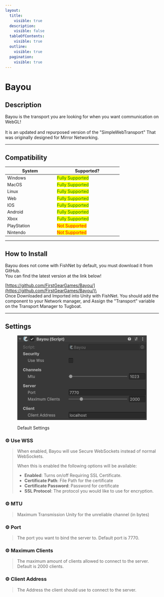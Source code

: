 ```yaml
---
layout:
  title:
    visible: true
  description:
    visible: false
  tableOfContents:
    visible: true
  outline:
    visible: true
  pagination:
    visible: true
---
```


# Bayou

## Description

Bayou is the transport you are looking for when you want communication on WebGL!\
\
It is an updated and repurposed version of the "SimpleWebTransport" That was originally designed for Mirror Networking.

***

## Compatibility

<table data-full-width="false"><thead><tr><th width="149">System</th><th width="198">Supported?</th></tr></thead><tbody><tr><td>Windows</td><td><mark style="color:green;">Fully Supported</mark></td></tr><tr><td>MacOS</td><td><mark style="color:green;">Fully Supported</mark></td></tr><tr><td>Linux</td><td><mark style="color:green;">Fully Supported</mark></td></tr><tr><td>Web</td><td><mark style="color:green;">Fully Supported</mark></td></tr><tr><td>IOS</td><td><mark style="color:green;">Fully Supported</mark></td></tr><tr><td>Android</td><td><mark style="color:green;">Fully Supported</mark></td></tr><tr><td>Xbox</td><td><mark style="color:green;">Fully Supported</mark></td></tr><tr><td>PlayStation</td><td><mark style="color:red;">Not Supported</mark></td></tr><tr><td>Nintendo</td><td><mark style="color:red;">Not Supported</mark></td></tr></tbody></table>

***

## How to Install

Bayou does not come with FishNet by default, you must download it from GitHub.\
You can find the latest version at the link below!

[https://github.com/FirstGearGames/Bayou/](https://github.com/FirstGearGames/Bayou/)\
\
Once Downloaded and Imported into Unity with FishNet. You should add the component to your Network manager, and Assign the "Transport" variable on the Transport Manager to Tugboat.

***

## Settings

<div align="left"><figure><img src="../../.gitbook/assets/bayou-component.png" alt=""><figcaption><p>Default Settings</p></figcaption></figure></div>

### :gear:  **Use WSS**

> When enabled, Bayou will use Secure WebSockets instead of normal WebSockets.
>
> When this is enabled the following options will be available:
>
> * **Enabled**: Turns on/off Requiring SSL Certificate.
> * **Certificate Path**: File Path for the certificate
> * **Certificate Password**: Password for certificate
> * **SSL Protocol**: The protocol you would like to use for encryption.

### :gear:  **MTU**

> Maximum Transmission Unity for the unreliable channel (in bytes)

### :gear:  **Port**

> The port you want to bind the server to. Default port is 7770.

### :gear:  **Maximum Clients**

> The maximum amount of clients allowed to connect to the server. Default is 2000 clients.

### :gear:  **Client Address**

> The Address the client should use to connect to the server.
